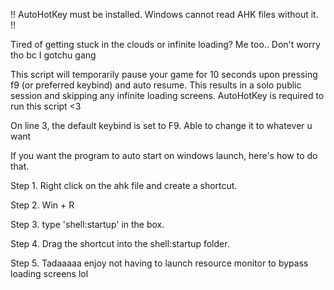 !! AutoHotKey must be installed. Windows cannot read AHK files without it. !!

Tired of getting stuck in the clouds or infinite loading? Me too.. Don't worry tho bc I gotchu gang 

This script will temporarily pause your game for 10 seconds upon pressing f9 (or preferred keybind) and auto resume. This results in a solo public session and skipping any infinite loading screens. AutoHotKey is required to run this script <3

On line 3, the default keybind is set to F9. Able to change it to whatever u want

If you want the program to auto start on windows launch, here's how to do that.

Step 1. Right click on the ahk file and create a shortcut. 

Step 2. Win + R

Step 3. type 'shell:startup' in the box.

Step 4. Drag the shortcut into the shell:startup folder.

Step 5. Tadaaaaa enjoy not having to launch resource monitor to bypass loading screens lol
